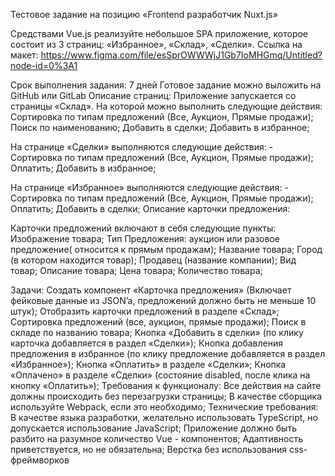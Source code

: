 Тестовое задание на позицию «Frontend разработчик Nuxt.js»

Средствами Vue.js реализуйте небольшое SPA приложение, которое состоит из 3 страниц: «Избранное», «Склад», «Сделки». 
Ссылка на макет: 
https://www.figma.com/file/esSprOWWWjJ1Gb7IoMHGmq/Untitled?node-id=0%3A1

Срок выполнения задания: 7 дней
Готовое задание можно выложить на GitHub или GitLab
Описание страниц:
Приложение запускается со страницы «Склад». На которой можно выполнить следующие действия:
Сортировка по типам предложений (Все, Аукцион, Прямые продажи);
Поиск по наименованию;
Добавить в сделки;
Добавить в избранное;

На странице «Сделки» выполняются следующие действия: 
     -    Сортировка по типам предложений (Все, Аукцион, Прямые продажи);
Оплатить;
Добавить в избранное;

На странице «Избранное» выполняются следующие действия: 
     -    Сортировка по типам предложений (Все, Аукцион, Прямые продажи);
Оплатить;
Добавить в сделки;
Описание карточки предложения:

Карточки предложений включают в себя следующие пункты: 
Изображение товара;
Тип Предложения: аукцион или разовое предложение( относится к прямым продажам);
Название товара;
Город (в котором находится товар);
Продавец (название компании);
Вид товар;
Описание товара;
Цена товара;
Количество товара;

Задачи:
Создать компонент «Карточка предложения» (Включает фейковые данные из JSON’a, предложений должно быть не меньше 10 штук);
Отобразить карточки предложений в разделе «Склад»;
Сортировка предложений (все, аукцион, прямые продажи);
Поиск в складе по названию товара;
Кнопка «Добавить в сделки» (по клику карточка добавляется в раздел «Сделки»);
Кнопка добавления предложения в избранное (по клику предложение добавляется в раздел «Избранное»);
Кнопка «Оплатить» в разделе «Сделки»;
Кнопка «Оплачено» в разделе «Сделки» (состояние disabled, после клика на кнопку «Оплатить»);
Требования к функционалу:
Все действия на сайте должны происходить без перезагрузки страницы;
В качестве сборщика используйте Webpack, если это необходимо;
Технические требования:
В качестве языка разработки, желательно использовать TypeScript, но допускается использование JavaScript;
Приложение должно быть разбито на разумное количество Vue - компонентов;
Адаптивность приветствуется, но не обязательна;
Верстка без использования css-фреймворков


